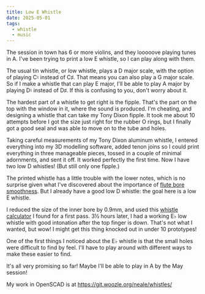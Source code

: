 ```yaml
---
title: Low E Whistle
date: 2025-05-01
tags:
  - whistle
  - music
---
```


The session in town has 6 or more violins,
and they looooove playing tunes in A.
I've been trying to print a low E whistle,
so I can play along with them.

The usual tin whistle, or low whistle,
plays a D major scale,
with the option of playing
C♮ instead of C♯.
That means you can also play a G major scale.
So if I make a whistle that can play E major,
I'll be able to play A major by playing D♮ instead of D♯.
If this is confusing to you, don't worry about it.

The hardest part of a whistle to get right is the fipple.
That's the part on the top with the window in it, 
where the sound is produced.
I'm cheating, and designing a whistle that can take my Tony Dixon fipple.
It took me about 10 attempts before I got the size just right for the rubber O rings,
but I finally got a good seal and was able to move on to the tube and holes.

Taking careful measurements of my Tony Dixon aluminum whistle,
I entered everything into my 3D modelling software,
added tenon joins so I could print everything in three manageable pieces,
tossed in a couple of minimal adornments,
and sent it off.
It worked perfectly the first time.
Now I have two low D whistles! (But still only one fipple.)

The printed whistle has a little trouble with the lower notes,
which is no surprise given what I've discovered about the importance of
[flute bore smoothness](../05-01-flute-bore/).
But I already have a good low D whistle:
the goal here is a low E whistle.

I reduced the size of the inner bore by 0.9mm,
and used this
[whistle calculator](https://whistlemaker.com/whistlecal/cal.php)
I found for a first pass.
3½ hours later,
I had a working E♭ low whistle with good intonation after the top finger is down.
That's not what I wanted, but wow!
I might get this thing knocked out in under 10 prototypes!

One of the first things I noticed about the E♭ whistle
is that the small holes were difficult to find by feel.
I'll have to play around with different ways to make these easier to find.

It's all very promising so far!
Maybe I'll be able to play in A by the May session!

My work in OpenSCAD is at https://git.woozle.org/neale/whistles/
